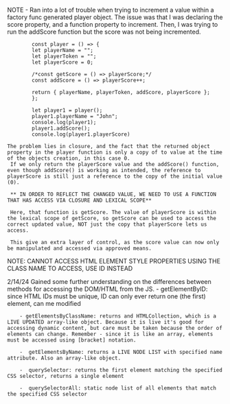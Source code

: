 NOTE -
Ran into a lot of trouble when trying to increment a value within a factory func generated player object.
The issue was that I was declaring the score property, and a function property to increment. Then, I was trying to run the addScore function but the score was not being incremented.

            const player = () => {
            let playerName = "";
            let playerToken = "";
            let playerScore = 0;

            /*const getScore = () => playerScore;*/
            const addScore = () => playerScore++;

            return { playerName, playerToken, addScore, playerScore };
            };

            let player1 = player();
            player1.playerName = "John";
            console.log(player1);
            player1.addScore();
            console.log(player1.playerScore)

    The problem lies in closure, and the fact that the returned object property in the player function is only a copy of to value at the time of the objects creation, in this case 0.
     If we only return the playerScore value and the addScore() function, even though addScore() is working as intended, the reference to playerScore is still just a reference to the copy of the initial value (0).

     ** IN ORDER TO REFLECT THE CHANGED VALUE, WE NEED TO USE A FUNCTION THAT HAS ACCESS VIA CLOSURE AND LEXICAL SCOPE**

     Here, that function is getScore. The value of playerScore is within the lexical scope of getScore, so getScore can be used to access the correct updated value, NOT just the copy that playerScore lets us access.

     This give an extra layer of control, as the score value can now only be manipulated and accessed via approved means.

NOTE: CANNOT ACCESS HTML ELEMENT STYLE PROPERTIES USING THE CLASS NAME TO ACCESS, USE ID INSTEAD

2/14/24
Gained some further understanding on the differences between methods for accessing the DOM/HTML from the JS. - getElementByID: since HTML IDs must be unique, ID can only ever return one (the first) element, can me modified

        - getElementsByClassName: returns and HTMLCollection, which is a LIVE UPDATED array-like object. Because it is live it's good for accessing dynamic content, but care must be taken because the order of elements can change. Remember - since it is like an array, elements must be accessed using [bracket] notation.

        -  getElementsByName: returns a LIVE NODE LIST with specified name attribute. Also an array-like object.

        -  querySelector: returns the first element matching the specified CSS selector, returns a single element

        -  querySelectorAll: static node list of all elements that match the specified CSS selector
